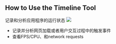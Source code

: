 ## How to Use the Timeline Tool
记录和分析应用程序的运行状态
![](https://developers.google.com/web/tools/chrome-devtools/evaluate-performance/imgs/timeline-panel.png)
+ 记录并分析网页加载或者用户交互过程中的触发事件
+ 查看FPS/CPU、和network requests
